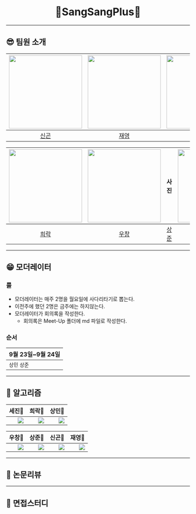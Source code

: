 <div align="center">
   <h1>🚀SangSangPlus🚀
</div>

   ---
   
   ## 😎 팀원 소개
   <div align="center">
      
   |<img src="https://user-images.githubusercontent.com/87477828/134484215-53286763-0836-4fb5-b64b-eed926890003.png" height=200 width=200>|<img src="https://avatars.githubusercontent.com/u/46557183?v=4" height=200 width=200>|<img src="https://user-images.githubusercontent.com/49185035/134527286-6fa2bcfb-ee28-47b7-bf33-0d67c2a92093.jpg" height=200 width=200>|
   |:---:|:---:|:---:|
   |[신곤](https://github.com/SinGonKim)|[재영](https://github.com/kimziont)|[세진](https://github.com/pseeej)|
      
   
   
   |<img src="https://user-images.githubusercontent.com/52475378/134475730-c83657ed-5a91-4d4b-bf2f-0bc27e505682.PNG" height=200 width=200>|<img src="https://user-images.githubusercontent.com/22788924/134502594-83db95a2-c9db-46a1-9e63-8ec176f8fb89.jpeg" height=200 width=200>|사진|<img src="https://user-images.githubusercontent.com/45033215/134476503-0e05f1cd-6e37-4a84-9701-ad9616888f3e.png" height=200 width=200>|
   |:---:|:---:|:---:|:---:|
   |[희락](https://github.com/raki-1203)|[우창](https://github.com/whatchang)|[상준]()|[상민](https://github.com/sangmandu)|
  
   </div>
   
   ---
   
   ## 😁 모더레이터
   
   ### 룰
   * 모더레이터는 매주 2명을 월요일에 사다리타기로 뽑는다.
   * 이전주에 했던 2명은 금주에는 하지않는다.
   * 모더레이터가 회의록을 작성한다.
      * 회의록은 Meet-Up 폴더에 md 파일로 작성한다.
   
   ### 순서
   |9월 23일~9월 24일|
   |---|
   |`상민` `상준`|
  
   ---
   
   ## 📌 알고리즘  
   |세진🥇|희락🥈|상민🥉|
   |---|---|---|
   |<img align='right' src="http://mazassumnida.wtf/api/v2/generate_badge?boj=pseeej">|<img align='right' src="http://mazassumnida.wtf/api/v2/generate_badge?boj=jfhdzzang">|<img align='right' src="http://mazassumnida.wtf/api/v2/generate_badge?boj=soryrung96">|

   |우창🏅|상준🏅|신곤🏅|재영🏅|
   |---|---|---|---|
   |<img align='right' src="http://mazassumnida.wtf/api/v2/generate_badge?boj=whatchang">|<img align='right' src="http://mazassumnida.wtf/api/v2/generate_badge?boj=inter10">|<img align='right' src="http://mazassumnida.wtf/api/v2/generate_badge?boj=singon96">|<img align='right' src="http://mazassumnida.wtf/api/v2/generate_badge?boj=milk0510">|
   
   ---
   
   ## 📌 논문리뷰

   ---
   
   ## 📌 면접스터디
   

